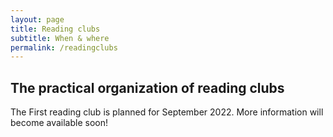 ```yaml
---
layout: page
title: Reading clubs
subtitle: When & where
permalink: /readingclubs
---
```


## The practical organization of reading clubs

The First reading club is planned for September 2022. More information will become available soon!
